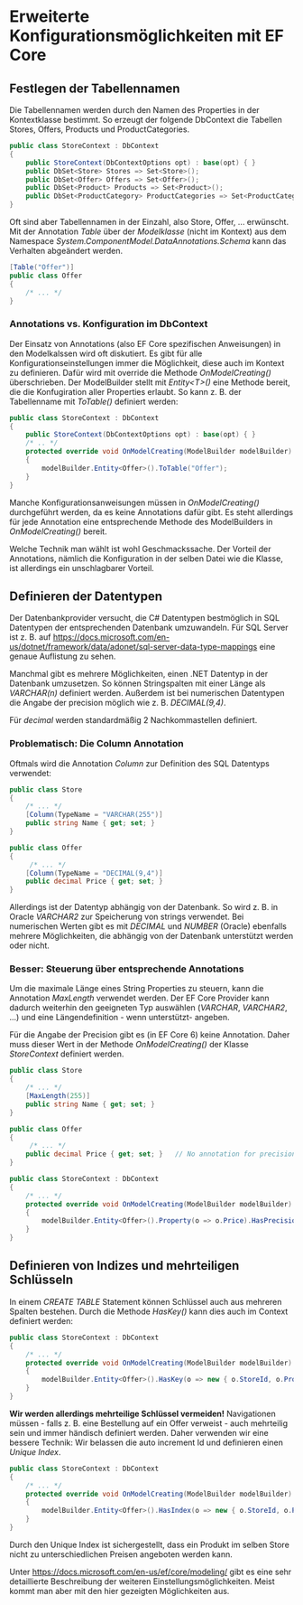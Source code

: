 # Erweiterte Konfigurationsmöglichkeiten mit EF Core

## Festlegen der Tabellennamen

Die Tabellennamen werden durch den Namen des Properties in der Kontextklasse bestimmt.
So erzeugt der folgende DbContext die Tabellen Stores, Offers, Products und ProductCategories.

```c#
public class StoreContext : DbContext
{
    public StoreContext(DbContextOptions opt) : base(opt) { }
    public DbSet<Store> Stores => Set<Store>();
    public DbSet<Offer> Offers => Set<Offer>();
    public DbSet<Product> Products => Set<Product>();
    public DbSet<ProductCategory> ProductCategories => Set<ProductCategory>();
}
```

Oft sind aber Tabellennamen in der Einzahl, also Store, Offer, ... erwünscht. Mit der Annotation *Table*
über der *Modelklasse*  (nicht im Kontext) aus dem Namespace *System.ComponentModel.DataAnnotations.Schema*
kann das Verhalten abgeändert werden.
```c#
[Table("Offer")]
public class Offer
{
    /* ... */
}
```

### Annotations vs. Konfiguration im DbContext

Der Einsatz von Annotations (also EF Core spezifischen Anweisungen) in den Modelkalssen wird oft
diskutiert. Es gibt für alle Konfigurationseinstellungen immer die Möglichkeit, diese auch im
Kontext zu definieren. Dafür wird mit override die Methode *OnModelCreating()* überschrieben.
Der ModelBuilder stellt mit *Entity\<T\>()* eine Methode bereit, die die Konfugiration aller
Properties erlaubt. So kann z. B. der Tabellenname mit *ToTable()* definiert werden:

```c#
public class StoreContext : DbContext
{
    public StoreContext(DbContextOptions opt) : base(opt) { }
    /* .. */
    protected override void OnModelCreating(ModelBuilder modelBuilder)
    {
        modelBuilder.Entity<Offer>().ToTable("Offer");
    }
}
```

Manche Konfigurationsanweisungen müssen in *OnModelCreating()* durchgeführt werden, da es keine
Annotations dafür gibt. Es steht allerdings für jede Annotation eine entsprechende Methode
des ModelBuilders in *OnModelCreating()* bereit.

Welche Technik man wählt ist wohl Geschmackssache. Der Vorteil der Annotations, nämlich die
Konfiguration in der selben Datei wie die Klasse, ist allerdings ein unschlagbarer Vorteil.

## Definieren der Datentypen

Der Datenbankprovider versucht, die C# Datentypen bestmöglich in SQL Datentypen der entsprechenden
Datenbank umzuwandeln. Für SQL Server ist z. B. auf https://docs.microsoft.com/en-us/dotnet/framework/data/adonet/sql-server-data-type-mappings
eine genaue Auflistung zu sehen.

Manchmal gibt es mehrere Möglichkeiten, einen .NET Datentyp in der Datenbank umzusetzen. So können
Stringspalten mit einer Länge als *VARCHAR(n)* definiert werden. Außerdem ist bei numerischen
Datentypen die Angabe der precision möglich wie z. B. *DECIMAL(9,4)*.

Für *decimal* werden standardmäßig 2 Nachkommastellen definiert.

### Problematisch: Die Column Annotation

Oftmals wird die Annotation *Column* zur Definition des SQL Datentyps verwendet:

```c#
public class Store
{
    /* ... */
    [Column(TypeName = "VARCHAR(255")]
    public string Name { get; set; }
}

public class Offer
{
     /* ... */
    [Column(TypeName = "DECIMAL(9,4")]
    public decimal Price { get; set; }
}
```

Allerdings ist der Datentyp abhängig von der Datenbank. So wird z. B. in Oracle *VARCHAR2* zur
Speicherung von strings verwendet. Bei numerischen Werten gibt es mit *DECIMAL* und *NUMBER* (Oracle)
ebenfalls mehrere Möglichkeiten, die abhängig von der Datenbank unterstützt werden oder nicht.

### Besser: Steuerung über entsprechende Annotations

Um die maximale Länge eines String Properties zu steuern, kann die Annotation *MaxLength* verwendet
werden. Der EF Core Provider kann dadurch weiterhin den geeigneten Typ auswählen
(*VARCHAR*, *VARCHAR2*, ...) und eine Längendefinition - wenn unterstützt- angeben.

Für die Angabe der Precision gibt es (in EF Core 6) keine Annotation. Daher muss dieser Wert in der
Methode *OnModelCreating()* der Klasse *StoreContext* definiert werden.

```c#
public class Store
{
    /* ... */
    [MaxLength(255)]
    public string Name { get; set; }
}

public class Offer
{
     /* ... */
    public decimal Price { get; set; }   // No annotation for precision :( --> OnModelCreating
}

public class StoreContext : DbContext
{
    /* ... */
    protected override void OnModelCreating(ModelBuilder modelBuilder)
    {
        modelBuilder.Entity<Offer>().Property(o => o.Price).HasPrecision(9, 4);
    }
}
```
## Definieren von Indizes und mehrteiligen Schlüsseln

In einem *CREATE TABLE* Statement können Schlüssel auch aus mehreren Spalten bestehen.
Durch die Methode *HasKey()* kann dies auch im Context definiert werden:

```c#
public class StoreContext : DbContext
{
    /* ... */
    protected override void OnModelCreating(ModelBuilder modelBuilder)
    {
        modelBuilder.Entity<Offer>().HasKey(o => new { o.StoreId, o.ProductEan });
    }
}
```

**Wir werden allerdings mehrteilige Schlüssel vermeiden!** Navigationen müssen - falls
z. B. eine Bestellung auf ein Offer verweist - auch mehrteilig sein und immer händisch
definiert werden. Daher verwenden wir eine bessere Technik: Wir belassen die auto increment Id und
definieren einen *Unique Index*.

```c#
public class StoreContext : DbContext
{
    /* ... */
    protected override void OnModelCreating(ModelBuilder modelBuilder)
    {
        modelBuilder.Entity<Offer>().HasIndex(o => new { o.StoreId, o.ProductEan }).IsUnique();
    }
}
```

Durch den Unique Index ist sichergestellt, dass ein Produkt im selben Store nicht zu unterschiedlichen
Preisen angeboten werden kann.

Unter https://docs.microsoft.com/en-us/ef/core/modeling/ gibt es eine sehr detaillierte Beschreibung
der weiteren Einstellungsmöglichkeiten. Meist kommt man aber mit den hier gezeigten
Möglichkeiten aus.
